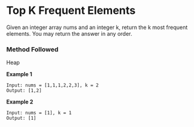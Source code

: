 # Top K Frequent Elements

Given an integer array nums and an integer k, return the k most frequent elements. You may return the answer in any order.

### Method Followed
Heap

**Example 1**
```
Input: nums = [1,1,1,2,2,3], k = 2
Output: [1,2]
```
**Example 2**
```
Input: nums = [1], k = 1
Output: [1]
```